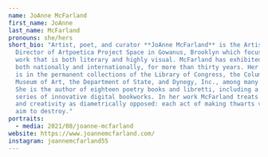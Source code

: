 ```yaml
---
name: JoAnne McFarland
first_name: JoAnne
last_name: McFarland
pronouns: she/hers
short_bio: "Artist, poet, and curator **JoAnne McFarland** is the Artistic
  Director of Artpoetica Project Space in Gowanus, Brooklyn which focuses on
  work that is both literary and highly visual. McFarland has exhibited widely,
  both nationally and internationally, for more than thirty years. Her artwork
  is in the permanent collections of the Library of Congress, the Columbus
  Museum of Art, the Department of State, and Dynegy, Inc., among many others.
  She is the author of eighteen poetry books and libretti, including a recent
  series of innovative digital bookworks. In her work McFarland treats violence
  and creativity as diametrically opposed: each act of making thwarts violence’s
  aim to destroy."
portraits:
  - media: 2021/08/joanne-mcfarland
website: https://www.joannemcfarland.com/
instagram: joannemcfarland55
---
```

